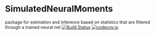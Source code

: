 # SimulatedNeuralMoments
package for estimation and inference based on statistics that are filtered through a trained neural net
[![Build Status](https://travis-ci.org/mcreel/SimulatedNeuralMoments.jl.svg?branch=main)](https://travis-ci.org/mcreel/SimulatedNeuralMoments.jl)
[![codecov.io](http://codecov.io/github/mcreel/SimulatedNeuralMoments.jl/coverage.svg?branch=main)](http://codecov.io/github/mcreel/SimulatedNeuralMoments.jl?branch=main)

